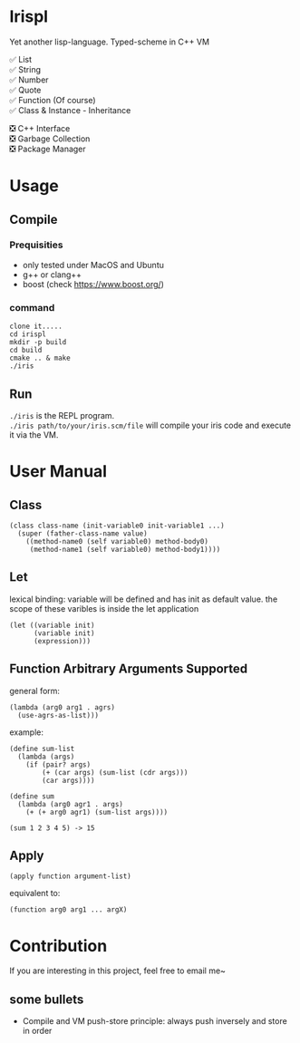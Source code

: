 # Irispl
Yet another lisp-language. Typed-scheme in C++ VM

✅ List \
✅ String \
✅ Number \
✅ Quote \
✅ Function (Of course) \
✅ Class & Instance - Inheritance

❎ C++ Interface \
❎ Garbage Collection \
❎ Package Manager

# Usage
## Compile
### Prequisities
* only tested under MacOS and Ubuntu
* g++ or clang++
* boost (check https://www.boost.org/)
### command
```
clone it.....
cd irispl
mkdir -p build
cd build
cmake .. & make
./iris
```
## Run
`./iris` is the REPL program. \
`./iris path/to/your/iris.scm/file` will compile your iris code and execute it via the VM.

# User Manual

## Class
```
(class class-name (init-variable0 init-variable1 ...)
  (super (father-class-name value)
    ((method-name0 (self variable0) method-body0)
     (method-name1 (self variable0) method-body1))))
```

## Let
lexical binding: variable will be defined and has init as default value. the scope of these varibles is inside the let 
application
```
(let ((variable init)
      (variable init)
      (expression)))
```

## Function Arbitrary Arguments Supported
general form:
```
(lambda (arg0 arg1 . agrs)
  (use-agrs-as-list)))
```
example:
```
(define sum-list 
  (lambda (args)
    (if (pair? args)
        (+ (car args) (sum-list (cdr args)))
        (car args))))

(define sum
  (lambda (arg0 agr1 . args)
    (+ (+ arg0 agr1) (sum-list args))))

(sum 1 2 3 4 5) -> 15
```

## Apply
```
(apply function argument-list)
```
equivalent to:
```
(function arg0 arg1 ... argX)
```


# Contribution
If you are interesting in this project, feel free to email me~

## some bullets 
* Compile and VM push-store principle: always push inversely and store in order

